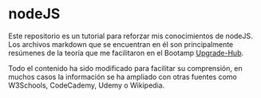 # nodeJS

Este repositorio es un tutorial para reforzar mis conocimientos de nodeJS.
Los archivos markdown que se encuentran en él son principalmente resúmenes de la teoría que me facilitaron en el Bootamp [Upgrade-Hub](https://pro.upgrade-hub.com/).

Todo el contenido ha sido modificado para facilitar su comprensión, en muchos casos la información se ha ampliado con otras fuentes como W3Schools, CodeCademy, Udemy o Wikipedia.
